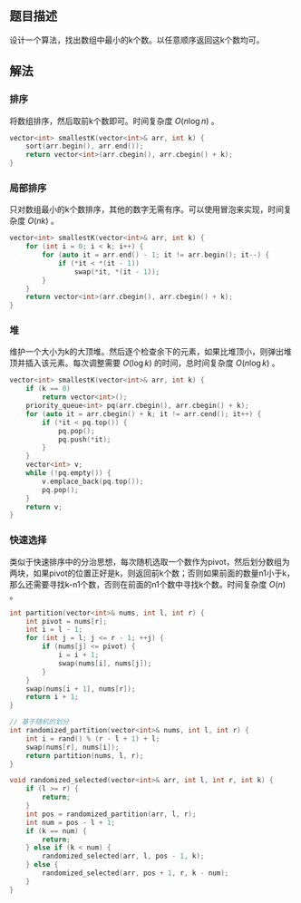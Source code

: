 ## 题目描述
设计一个算法，找出数组中最小的k个数。以任意顺序返回这k个数均可。

## 解法

### 排序
将数组排序，然后取前k个数即可。时间复杂度 $O(n\log n)$ 。
```cpp
vector<int> smallestK(vector<int>& arr, int k) {
    sort(arr.begin(), arr.end());
    return vector<int>(arr.cbegin(), arr.cbegin() + k);
}
```

### 局部排序
只对数组最小的k个数排序，其他的数字无需有序。可以使用冒泡来实现，时间复杂度 $O(nk)$ 。
```cpp
vector<int> smallestK(vector<int>& arr, int k) {
    for (int i = 0; i < k; i++) {
        for (auto it = arr.end() - 1; it != arr.begin(); it--) {
            if (*it < *(it - 1))
                swap(*it, *(it - 1));
        }
    }
    return vector<int>(arr.cbegin(), arr.cbegin() + k);
}
```

### 堆
维护一个大小为k的大顶堆。然后逐个检查余下的元素，如果比堆顶小，则弹出堆顶并插入该元素。每次调整需要 $O(\log k)$ 的时间，总时间复杂度 $O(n\log k)$ 。
```cpp
vector<int> smallestK(vector<int>& arr, int k) {
    if (k == 0)
        return vector<int>();
    priority_queue<int> pq(arr.cbegin(), arr.cbegin() + k);
    for (auto it = arr.cbegin() + k; it != arr.cend(); it++) {
        if (*it < pq.top()) {
            pq.pop();
            pq.push(*it);
        }
    }
    vector<int> v;
    while (!pq.empty()) {
        v.emplace_back(pq.top());
        pq.pop();
    }
    return v;
}
```

### 快速选择
类似于快速排序中的分治思想，每次随机选取一个数作为pivot，然后划分数组为两块，如果pivot的位置正好是k，则返回前k个数；否则如果前面的数量n1小于k，那么还需要寻找k-n1个数，否则在前面的n1个数中寻找k个数。时间复杂度 $O(n)$ 。
```cpp
int partition(vector<int>& nums, int l, int r) {
    int pivot = nums[r];
    int i = l - 1;
    for (int j = l; j <= r - 1; ++j) {
        if (nums[j] <= pivot) {
            i = i + 1;
            swap(nums[i], nums[j]);
        }
    }
    swap(nums[i + 1], nums[r]);
    return i + 1;
}

// 基于随机的划分
int randomized_partition(vector<int>& nums, int l, int r) {
    int i = rand() % (r - l + 1) + l;
    swap(nums[r], nums[i]);
    return partition(nums, l, r);
}

void randomized_selected(vector<int>& arr, int l, int r, int k) {
    if (l >= r) {
        return;
    }
    int pos = randomized_partition(arr, l, r);
    int num = pos - l + 1;
    if (k == num) {
        return;
    } else if (k < num) {
        randomized_selected(arr, l, pos - 1, k);
    } else {
        randomized_selected(arr, pos + 1, r, k - num);
    }
}
```